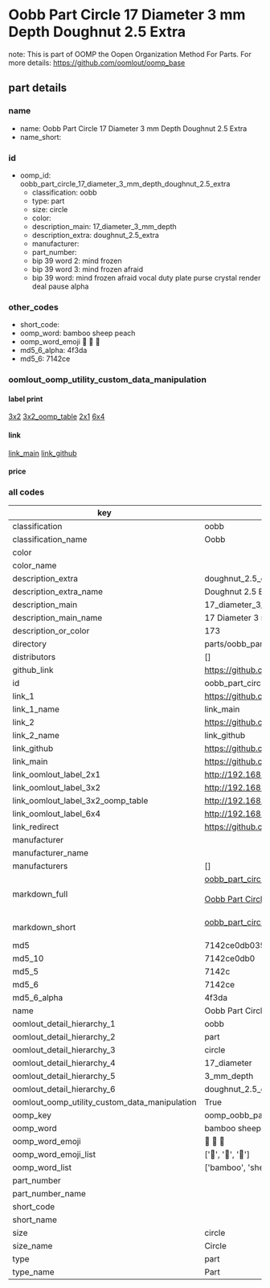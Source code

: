 # Oobb Part Circle 17 Diameter 3 mm Depth Doughnut 2.5 Extra  

note: This is part of OOMP the Oopen Organization Method For Parts. For more details: https://github.com/oomlout/oomp_base

##  part details
  







### name
* name: Oobb Part Circle 17 Diameter 3 mm Depth Doughnut 2.5 Extra
* name_short: 
### id
* oomp_id: oobb_part_circle_17_diameter_3_mm_depth_doughnut_2.5_extra
  * classification: oobb
  * type: part
  * size: circle
  * color: 
  * description_main: 17_diameter_3_mm_depth
  * description_extra: doughnut_2.5_extra
  * manufacturer: 
  * part_number: 
  * bip 39 word 2: mind frozen
  * bip 39 word 3: mind frozen afraid
  * bip 39 word: mind frozen afraid vocal duty plate purse crystal render deal pause alpha

### other_codes
* short_code: 
* oomp_word: bamboo sheep peach
* oomp_word_emoji :bamboo: :sheep: :peach:
* md5_6_alpha: 4f3da
* md5_6: 7142ce






### oomlout_oomp_utility_custom_data_manipulation
#### label print
[3x2](http://192.168.1.245:1112/?label=oomp%204f3da)
[3x2_oomp_table](http://192.168.1.108:1112/?label=oomp%204f3da)
[2x1](http://192.168.1.242:1112/?label=oomp%204f3da)
[6x4](http://192.168.1.55:1112/?label=oomp%204f3da)    

#### link

[link_main](https://github.com/oomlout/oomlout_oomp_version_1_messy/tree/main/parts/oobb_part_circle_17_diameter_3_mm_depth_doughnut_2.5_extra) [link_github](https://github.com/oomlout/oomlout_oomp_version_1_messy/tree/main/parts/oobb_part_circle_17_diameter_3_mm_depth_doughnut_2.5_extra)                             

#### price







### all codes 
| key | value |  
| --- | --- |  
| classification | oobb |  
| classification_name | Oobb |  
| color |  |  
| color_name |  |  
| description_extra | doughnut_2.5_extra |  
| description_extra_name | Doughnut 2.5 Extra |  
| description_main | 17_diameter_3_mm_depth |  
| description_main_name | 17 Diameter 3 mm Depth |  
| description_or_color | 173 |  
| directory | parts/oobb_part_circle_17_diameter_3_mm_depth_doughnut_2.5_extra |  
| distributors | [] |  
| github_link | https://github.com/oomlout/oomlout_oomp_part_src/tree/main/parts/oobb_part_circle_17_diameter_3_mm_depth_doughnut_2.5_extra |  
| id | oobb_part_circle_17_diameter_3_mm_depth_doughnut_2.5_extra |  
| link_1 | https://github.com/oomlout/oomlout_oomp_version_1_messy/tree/main/parts/oobb_part_circle_17_diameter_3_mm_depth_doughnut_2.5_extra |  
| link_1_name | link_main |  
| link_2 | https://github.com/oomlout/oomlout_oomp_version_1_messy/tree/main/parts/oobb_part_circle_17_diameter_3_mm_depth_doughnut_2.5_extra |  
| link_2_name | link_github |  
| link_github | https://github.com/oomlout/oomlout_oomp_version_1_messy/tree/main/parts/oobb_part_circle_17_diameter_3_mm_depth_doughnut_2.5_extra |  
| link_main | https://github.com/oomlout/oomlout_oomp_version_1_messy/tree/main/parts/oobb_part_circle_17_diameter_3_mm_depth_doughnut_2.5_extra |  
| link_oomlout_label_2x1 | http://192.168.1.242:1112/?label=oomp%204f3da |  
| link_oomlout_label_3x2 | http://192.168.1.245:1112/?label=oomp%204f3da |  
| link_oomlout_label_3x2_oomp_table | http://192.168.1.108:1112/?label=oomp%204f3da |  
| link_oomlout_label_6x4 | http://192.168.1.55:1112/?label=oomp%204f3da |  
| link_redirect | https://github.com/oomlout/oomlout_oomp_version_1_messy/tree/main/parts/oobb_part_circle_17_diameter_3_mm_depth_doughnut_2.5_extra |  
| manufacturer |  |  
| manufacturer_name |  |  
| manufacturers | [] |  
| markdown_full | [oobb_part_circle_17_diameter_3_mm_depth_doughnut_2.5_extra](none)<br>[](none)<br>[Oobb Part Circle 17 Diameter 3 Mm Depth Doughnut 2.5 Extra](none)<br><br> |  
| markdown_short | [oobb_part_circle_17_diameter_3_mm_depth_doughnut_2.5_extra](none)<br><br> |  
| md5 | 7142ce0db03555d298a24f5409176c67 |  
| md5_10 | 7142ce0db0 |  
| md5_5 | 7142c |  
| md5_6 | 7142ce |  
| md5_6_alpha | 4f3da |  
| name | Oobb Part Circle 17 Diameter 3 mm Depth Doughnut 2.5 Extra |  
| oomlout_detail_hierarchy_1 | oobb |  
| oomlout_detail_hierarchy_2 | part |  
| oomlout_detail_hierarchy_3 | circle |  
| oomlout_detail_hierarchy_4 | 17_diameter |  
| oomlout_detail_hierarchy_5 | 3_mm_depth |  
| oomlout_detail_hierarchy_6 | doughnut_2.5_extra |  
| oomlout_oomp_utility_custom_data_manipulation | True |  
| oomp_key | oomp_oobb_part_circle_17_diameter_3_mm_depth_doughnut_2.5_extra |  
| oomp_word | bamboo sheep peach |  
| oomp_word_emoji | :bamboo: :sheep: :peach: |  
| oomp_word_emoji_list | [':bamboo:', ':sheep:', ':peach:'] |  
| oomp_word_list | ['bamboo', 'sheep', 'peach'] |  
| part_number |  |  
| part_number_name |  |  
| short_code |  |  
| short_name |  |  
| size | circle |  
| size_name | Circle |  
| type | part |  
| type_name | Part |  
